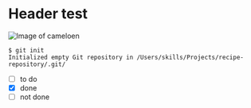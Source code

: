 # Header test
![Image of cameloen](https://letsenhance.io/static/8f5e523ee6b2479e26ecc91b9c25261e/1015f/MainAfter.jpg)

```
$ git init
Initialized empty Git repository in /Users/skills/Projects/recipe-repository/.git/
```

- [ ] to do
- [x] done
- [ ] not done
